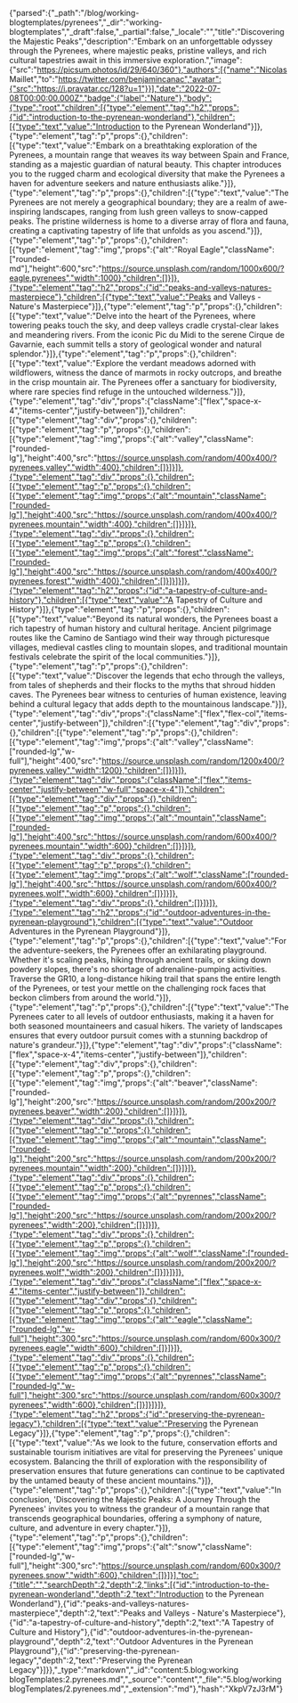 {"parsed":{"_path":"/blog/working-blogtemplates/pyrenees","_dir":"working-blogtemplates","_draft":false,"_partial":false,"_locale":"","title":"Discovering the Majestic Peaks","description":"Embark on an unforgettable odyssey through the Pyrenees, where majestic peaks, pristine valleys, and rich cultural tapestries await in this immersive exploration.","image":{"src":"https://picsum.photos/id/29/640/360"},"authors":[{"name":"Nicolas Maillet","to":"https://twitter.com/benjamincanac","avatar":{"src":"https://i.pravatar.cc/128?u=1"}}],"date":"2022-07-08T00:00:00.000Z","badge":{"label":"Nature"},"body":{"type":"root","children":[{"type":"element","tag":"h2","props":{"id":"introduction-to-the-pyrenean-wonderland"},"children":[{"type":"text","value":"Introduction to the Pyrenean Wonderland"}]},{"type":"element","tag":"p","props":{},"children":[{"type":"text","value":"Embark on a breathtaking exploration of the Pyrenees, a mountain range that weaves its way between Spain and France, standing as a majestic guardian of natural beauty. This chapter introduces you to the rugged charm and ecological diversity that make the Pyrenees a haven for adventure seekers and nature enthusiasts alike."}]},{"type":"element","tag":"p","props":{},"children":[{"type":"text","value":"The Pyrenees are not merely a geographical boundary; they are a realm of awe-inspiring landscapes, ranging from lush green valleys to snow-capped peaks. The pristine wilderness is home to a diverse array of flora and fauna, creating a captivating tapestry of life that unfolds as you ascend."}]},{"type":"element","tag":"p","props":{},"children":[{"type":"element","tag":"img","props":{"alt":"Royal Eagle","className":["rounded-md"],"height":600,"src":"https://source.unsplash.com/random/1000x600/?eagle,pyrenees","width":1000},"children":[]}]},{"type":"element","tag":"h2","props":{"id":"peaks-and-valleys-natures-masterpiece"},"children":[{"type":"text","value":"Peaks and Valleys - Nature's Masterpiece"}]},{"type":"element","tag":"p","props":{},"children":[{"type":"text","value":"Delve into the heart of the Pyrenees, where towering peaks touch the sky, and deep valleys cradle crystal-clear lakes and meandering rivers. From the iconic Pic du Midi to the serene Cirque de Gavarnie, each summit tells a story of geological wonder and natural splendor."}]},{"type":"element","tag":"p","props":{},"children":[{"type":"text","value":"Explore the verdant meadows adorned with wildflowers, witness the dance of marmots in rocky outcrops, and breathe in the crisp mountain air. The Pyrenees offer a sanctuary for biodiversity, where rare species find refuge in the untouched wilderness."}]},{"type":"element","tag":"div","props":{"className":["flex","space-x-4","items-center","justify-between"]},"children":[{"type":"element","tag":"div","props":{},"children":[{"type":"element","tag":"p","props":{},"children":[{"type":"element","tag":"img","props":{"alt":"valley","className":["rounded-lg"],"height":400,"src":"https://source.unsplash.com/random/400x400/?pyrenees,valley","width":400},"children":[]}]}]},{"type":"element","tag":"div","props":{},"children":[{"type":"element","tag":"p","props":{},"children":[{"type":"element","tag":"img","props":{"alt":"mountain","className":["rounded-lg"],"height":400,"src":"https://source.unsplash.com/random/400x400/?pyrenees,mountain","width":400},"children":[]}]}]},{"type":"element","tag":"div","props":{},"children":[{"type":"element","tag":"p","props":{},"children":[{"type":"element","tag":"img","props":{"alt":"forest","className":["rounded-lg"],"height":400,"src":"https://source.unsplash.com/random/400x400/?pyrenees,forest","width":400},"children":[]}]}]}]},{"type":"element","tag":"h2","props":{"id":"a-tapestry-of-culture-and-history"},"children":[{"type":"text","value":"A Tapestry of Culture and History"}]},{"type":"element","tag":"p","props":{},"children":[{"type":"text","value":"Beyond its natural wonders, the Pyrenees boast a rich tapestry of human history and cultural heritage. Ancient pilgrimage routes like the Camino de Santiago wind their way through picturesque villages, medieval castles cling to mountain slopes, and traditional mountain festivals celebrate the spirit of the local communities."}]},{"type":"element","tag":"p","props":{},"children":[{"type":"text","value":"Discover the legends that echo through the valleys, from tales of shepherds and their flocks to the myths that shroud hidden caves. The Pyrenees bear witness to centuries of human existence, leaving behind a cultural legacy that adds depth to the mountainous landscape."}]},{"type":"element","tag":"div","props":{"className":["flex","flex-col","items-center","justify-between"]},"children":[{"type":"element","tag":"div","props":{},"children":[{"type":"element","tag":"p","props":{},"children":[{"type":"element","tag":"img","props":{"alt":"valley","className":["rounded-lg","w-full"],"height":400,"src":"https://source.unsplash.com/random/1200x400/?pyrenees,valley","width":1200},"children":[]}]}]},{"type":"element","tag":"div","props":{"className":["flex","items-center","justify-between","w-full","space-x-4"]},"children":[{"type":"element","tag":"div","props":{},"children":[{"type":"element","tag":"p","props":{},"children":[{"type":"element","tag":"img","props":{"alt":"mountain","className":["rounded-lg"],"height":400,"src":"https://source.unsplash.com/random/600x400/?pyrenees,mountain","width":600},"children":[]}]}]},{"type":"element","tag":"div","props":{},"children":[{"type":"element","tag":"p","props":{},"children":[{"type":"element","tag":"img","props":{"alt":"wolf","className":["rounded-lg"],"height":400,"src":"https://source.unsplash.com/random/600x400/?pyrenees,wolf","width":600},"children":[]}]}]},{"type":"element","tag":"div","props":{},"children":[]}]}]},{"type":"element","tag":"h2","props":{"id":"outdoor-adventures-in-the-pyrenean-playground"},"children":[{"type":"text","value":"Outdoor Adventures in the Pyrenean Playground"}]},{"type":"element","tag":"p","props":{},"children":[{"type":"text","value":"For the adventure-seekers, the Pyrenees offer an exhilarating playground. Whether it's scaling peaks, hiking through ancient trails, or skiing down powdery slopes, there's no shortage of adrenaline-pumping activities. Traverse the GR10, a long-distance hiking trail that spans the entire length of the Pyrenees, or test your mettle on the challenging rock faces that beckon climbers from around the world."}]},{"type":"element","tag":"p","props":{},"children":[{"type":"text","value":"The Pyrenees cater to all levels of outdoor enthusiasts, making it a haven for both seasoned mountaineers and casual hikers. The variety of landscapes ensures that every outdoor pursuit comes with a stunning backdrop of nature's grandeur."}]},{"type":"element","tag":"div","props":{"className":["flex","space-x-4","items-center","justify-between"]},"children":[{"type":"element","tag":"div","props":{},"children":[{"type":"element","tag":"p","props":{},"children":[{"type":"element","tag":"img","props":{"alt":"beaver","className":["rounded-lg"],"height":200,"src":"https://source.unsplash.com/random/200x200/?pyrenees,beaver","width":200},"children":[]}]}]},{"type":"element","tag":"div","props":{},"children":[{"type":"element","tag":"p","props":{},"children":[{"type":"element","tag":"img","props":{"alt":"mountain","className":["rounded-lg"],"height":200,"src":"https://source.unsplash.com/random/200x200/?pyrenees,mountain","width":200},"children":[]}]}]},{"type":"element","tag":"div","props":{},"children":[{"type":"element","tag":"p","props":{},"children":[{"type":"element","tag":"img","props":{"alt":"pyrennes","className":["rounded-lg"],"height":200,"src":"https://source.unsplash.com/random/200x200/?pyrenees","width":200},"children":[]}]}]},{"type":"element","tag":"div","props":{},"children":[{"type":"element","tag":"p","props":{},"children":[{"type":"element","tag":"img","props":{"alt":"wolf","className":["rounded-lg"],"height":200,"src":"https://source.unsplash.com/random/200x200/?pyrenees,wolf","width":200},"children":[]}]}]}]},{"type":"element","tag":"div","props":{"className":["flex","space-x-4","items-center","justify-between"]},"children":[{"type":"element","tag":"div","props":{},"children":[{"type":"element","tag":"p","props":{},"children":[{"type":"element","tag":"img","props":{"alt":"eagle","className":["rounded-lg","w-full"],"height":300,"src":"https://source.unsplash.com/random/600x300/?pyrenees,eagle","width":600},"children":[]}]}]},{"type":"element","tag":"div","props":{},"children":[{"type":"element","tag":"p","props":{},"children":[{"type":"element","tag":"img","props":{"alt":"pyrennes","className":["rounded-lg","w-full"],"height":300,"src":"https://source.unsplash.com/random/600x300/?pyrenees","width":600},"children":[]}]}]}]},{"type":"element","tag":"h2","props":{"id":"preserving-the-pyrenean-legacy"},"children":[{"type":"text","value":"Preserving the Pyrenean Legacy"}]},{"type":"element","tag":"p","props":{},"children":[{"type":"text","value":"As we look to the future, conservation efforts and sustainable tourism initiatives are vital for preserving the Pyrenees' unique ecosystem. Balancing the thrill of exploration with the responsibility of preservation ensures that future generations can continue to be captivated by the untamed beauty of these ancient mountains."}]},{"type":"element","tag":"p","props":{},"children":[{"type":"text","value":"In conclusion, 'Discovering the Majestic Peaks: A Journey Through the Pyrenees' invites you to witness the grandeur of a mountain range that transcends geographical boundaries, offering a symphony of nature, culture, and adventure in every chapter."}]},{"type":"element","tag":"p","props":{},"children":[{"type":"element","tag":"img","props":{"alt":"snow","className":["rounded-lg","w-full"],"height":300,"src":"https://source.unsplash.com/random/600x300/?pyrenees,snow","width":600},"children":[]}]}],"toc":{"title":"","searchDepth":2,"depth":2,"links":[{"id":"introduction-to-the-pyrenean-wonderland","depth":2,"text":"Introduction to the Pyrenean Wonderland"},{"id":"peaks-and-valleys-natures-masterpiece","depth":2,"text":"Peaks and Valleys - Nature's Masterpiece"},{"id":"a-tapestry-of-culture-and-history","depth":2,"text":"A Tapestry of Culture and History"},{"id":"outdoor-adventures-in-the-pyrenean-playground","depth":2,"text":"Outdoor Adventures in the Pyrenean Playground"},{"id":"preserving-the-pyrenean-legacy","depth":2,"text":"Preserving the Pyrenean Legacy"}]}},"_type":"markdown","_id":"content:5.blog:working blogTemplates:2.pyrenees.md","_source":"content","_file":"5.blog/working blogTemplates/2.pyrenees.md","_extension":"md"},"hash":"XkpV7zJ3rM"}